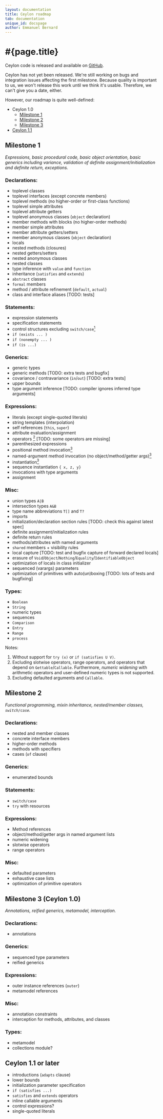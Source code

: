```yaml
---
layout: documentation
title: Ceylon roadmap
tab: documentation
unique_id: docspage
author: Emmanuel Bernard
---
```

# #{page.title}

Ceylon code is released and available on [GitHub](http://github.com/ceylon). 

Ceylon has not yet been released. We're still working on bugs and integration
issues affecting the first milestone. Because quality is important to us, we 
won't release this work until we think it's usable. Therefore, we can't give
you a date, either.

However, our roadmap is quite well-defined:

- Ceylon 1.0
  - [Milestone 1](#milestone_1)
  - [Milestone 2](#milestone_2)
  - [Milestone 3](#milestone_3)
- [Ceylon 1.1](#ceylon_11_or_later)

## Milestone 1

*Expressions, basic procedural code, basic object orientation, basic
generics including variance, validation of definite
assignment/initialization and definite return, exceptions.*

### Declarations:
* toplevel classes
* toplevel interfaces (except concrete members)
* toplevel methods (no higher-order or first-class functions)
* toplevel simple attributes
* toplevel attribute getters
* toplevel anonymous classes (`object` declaration)
* member methods with blocks (no higher-order methods)
* member simple attributes
* member attribute getters/setters
* member anonymous classes (`object` declaration)
* locals
* nested methods (closures)
* nested getters/setters
* nested anonymous classes
* nested classes
* type inference with `value` and `function`
* inheritance (`satisfies` and `extends`)
* `abstract` classes
* `formal` members
* method / attribute refinement (`default`, `actual`)
* class and interface aliases [TODO: tests]

### Statements:
* expression statements
* specification statements
* control structures excluding `switch/case`<a href="#m1-control"><sup>1</sup></a>
* `if (exists ... )`
* `if (nonempty ... )`
* `if (is ...)`

### Generics:
* generic types 
* generic methods [TODO: extra tests and bugfix]
* covariance / contravariance (`in`/`out`) [TODO: extra tests]
* upper bounds
* type argument inference [TODO: compiler ignores inferred type arguments]

### Expressions:
* literals (except single-quoted literals)
* string templates (interpolation)
* self references (`this`, `super`) 
* attribute evaluation/assignment
* operators <a href="#m1-operators"><sup>2</sup></a> [TODO: some operators are missing]
* parenthesized expressions
* positional method invocation<a href="#m1-invocation"><sup>3</sup></a>
* named-argument method invocation (no object/method/getter args)<a href="#m1-invocation"><sup>3</sup></a>
* instantiation<a href="#m1-invocation"><sup>3</sup></a>
* sequence instantiation `{ x, z, y}`
* invocations with type arguments
* assignment

### Misc:
* union types `A|B`
* intersection types `A&B`
* type name abbreviations `T[]` and `T?`
* imports
* initialization/declaration section rules [TODO: check this against latest spec]
* definite assignment/initialization rules
* definite return rules
* methods/attributes with named arguments
* `shared` members + visibility rules
* local capture [TODO: test and bugfix capture of forward declared locals]
* erasure of `Void`/`Object`/`Nothing`/`Equality`/`IdentifiableObject`
* optimization of locals in class initializer
* sequenced (varargs) parameters
* optimization of primitives with auto(un)boxing [TODO: lots of tests and bugfixing]

### Types:
* `Boolean`
* `String`
* numeric types
* sequences
* `Comparison`
* `Entry`
* `Range`
* `process`


Notes:

1. <a name="m1-control">Without support for `try (x)` or `if (satisfies U V)`.</a>
2. <a name="m1-operators">Excluding slotwise operators, range operators, 
   and operators that depend on `Gettable`/`Callable`. Furthermore, *numeric widening* 
   with arithmetic operators and user-defined numeric types is not supported.</a>
3. <a name="m1-invocation">Excluding defaulted arguments and `Callable`.</a>

## Milestone 2

*Functional programming, mixin inheritance, nested/member 
classes, `switch/case`.*

### Declarations:
* nested and member classes
* concrete interface members
* higher-order methods
* methods with specifiers
* cases (`of` clause)

### Generics:
* enumerated bounds

### Statements:
* `switch/case`
* `try` with resources

### Expressions:
* Method references
* object/method/getter args in named argument lists
* numeric widening
* slotwise operators
* range operators

### Misc:
* defaulted parameters
* exhaustive case lists
* optimization of primitive operators

## Milestone 3 (Ceylon 1.0)

*Annotations, reified generics, metamodel, interception.*

### Declarations:
* annotations

### Generics:
* sequenced type parameters
* reified generics

### Expressions:
* outer instance references (`outer`)
* metamodel references

### Misc:
* annotation constraints
* interception for methods, attributes, and classes

### Types:
* metamodel
* collections module?

## Ceylon 1.1 or later

* introductions (`adapts` clause)
* lower bounds
* initialization parameter specification
* `if (satisfies ...)`
* `satisfies` and `extends` operators
* inline callable arguments
* control expressions?
* single-quoted literals

